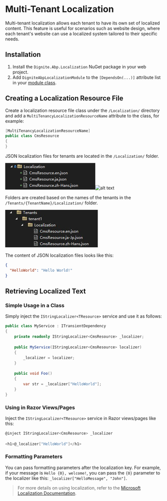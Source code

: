 # Multi-Tenant Localization

Multi-tenant localization allows each tenant to have its own set of localized content. This feature is useful for scenarios such as website design, where each tenant's website can use a localized system tailored to their specific needs.

## Installation

1. Install the `Dignite.Abp.Localization` NuGet package in your web project.
2. Add `DigniteAbpLocalizationModule` to the `[DependsOn(...)]` attribute list in your [module class](https://docs.abp.io/en/abp/latest/Module-Development-Basics).

## Creating a Localization Resource File

Create a localization resource file class under the `/Localization/` directory and add a `MultiTenancyLocalizationResourceName` attribute to the class, for example:

```csharp
[MultiTenancyLocalizationResourceName]
public class CmsResource
{
}
```

JSON localization files for tenants are located in the `/Localization/` folder.

![localization-resource-json-files](images/localization-resource-json-files.png)![alt text](image.png)

Folders are created based on the names of the tenants in the `/Tenants/{TenantName}/Localization/` folder.

![tenant-localization-resource-json-files](images/tenant-localization-resource-json-files.jpg)

The content of JSON localization files looks like this:

```json
{
  "HelloWorld": "Hello World!"
}
```

## Retrieving Localized Text

### Simple Usage in a Class

Simply inject the `IStringLocalizer<TResource>` service and use it as follows:

```csharp
public class MyService : ITransientDependency
{
    private readonly IStringLocalizer<CmsResource> _localizer;

    public MyService(IStringLocalizer<CmsResource> localizer)
    {
        _localizer = localizer;
    }

    public void Foo()
    {
        var str = _localizer["HelloWorld"];
    }
}
```

### Using in Razor Views/Pages

Inject the `IStringLocalizer<TResource>` service in Razor views/pages like this:

```csharp
@inject IStringLocalizer<CmsResource> _localizer

<h1>@_localizer["HelloWorld"]</h1>
```

### Formatting Parameters

You can pass formatting parameters after the localization key. For example, if your message is `Hello {0}, welcome!`, you can pass the `{0}` parameter to the localizer like this: `_localizer["HelloMessage", "John"]`.

> For more details on using localization, refer to the [Microsoft Localization Documentation](https://docs.microsoft.com/en-us/aspnet/core/fundamentals/localization).
